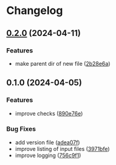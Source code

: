 # Changelog

## [0.2.0](https://github.com/boasvdp/irods_rename/compare/v0.1.0...v0.2.0) (2024-04-11)


### Features

* make parent dir of new file ([2b28e6a](https://github.com/boasvdp/irods_rename/commit/2b28e6a5bf717231e1ca5bc993f05085195c1c44))

## 0.1.0 (2024-04-05)


### Features

* improve checks ([890e76e](https://github.com/boasvdp/irods_rename/commit/890e76e276c23de625a6c3d206f37ec91d129b85))


### Bug Fixes

* add version file ([adea07f](https://github.com/boasvdp/irods_rename/commit/adea07fd5a18c9553ea3c3ea1f53ae41a77e3825))
* improve listing of input files ([3971bfe](https://github.com/boasvdp/irods_rename/commit/3971bfedebe7b88ca41f30760e4a232476ec6dd7))
* improve logging ([756c9f1](https://github.com/boasvdp/irods_rename/commit/756c9f1fee906eda08de2b51eaaaf4bfa0343416))
